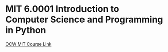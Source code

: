 #  MIT 6.0001 Introduction to Computer Science and Programming in Python
[OCW MIT Course Link](https://ocw.mit.edu/courses/electrical-engineering-and-computer-science/6-0001-introduction-to-computer-science-and-programming-in-python-fall-2016/index.htm)
